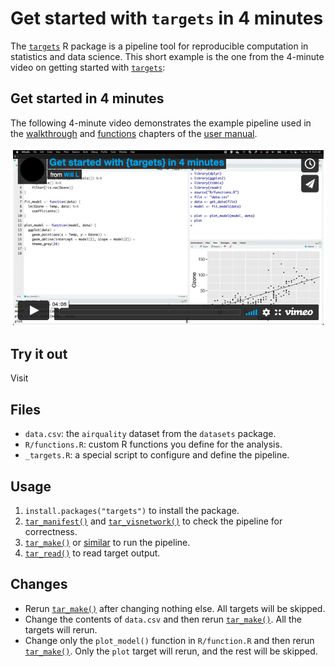 # Get started with `targets` in 4 minutes

The [`targets`](https://docs.ropensci.org/targets/) R package is a pipeline tool for reproducible computation in statistics and data science. This short example is the one from the 4-minute video on getting started with [`targets`](https://docs.ropensci.org/targets/):

## Get started in 4 minutes

The following 4-minute video demonstrates the example pipeline used in
the [walkthrough](https://books.ropensci.org/targets/walkthrough.html)
and [functions](https://books.ropensci.org/targets/functions.html)
chapters of the [user manual](https://books.ropensci.org/targets/).

[![](./images/video.png)](https://vimeo.com/700982360)

## Try it out

Visit 

## Files

* `data.csv`: the `airquality` dataset from the `datasets` package.
* `R/functions.R`: custom R functions you define for the analysis.
* `_targets.R`: a special script to configure and define the pipeline.

## Usage

1. `install.packages("targets")` to install the package.
1. [`tar_manifest()`](https://docs.ropensci.org/targets/reference/tar_manifest.html) and [`tar_visnetwork()`](https://docs.ropensci.org/targets/reference/tar_visnetwork.html) to check the pipeline for correctness.
1. [`tar_make()`](https://docs.ropensci.org/targets/reference/tar_make.html) or [similar](https://docs.ropensci.org/targets/reference/index.html#pipeline) to run the pipeline.
1. [`tar_read()`](https://docs.ropensci.org/targets/reference/tar_read.html) to read target output.

## Changes

* Rerun [`tar_make()`](https://docs.ropensci.org/targets/reference/tar_make.html) after changing nothing else. All targets will be skipped.
* Change the contents of `data.csv` and then rerun [`tar_make()`](https://docs.ropensci.org/targets/reference/tar_make.html). All the targets will rerun.
* Change only the `plot_model()` function in `R/function.R` and then rerun [`tar_make()`](https://docs.ropensci.org/targets/reference/tar_make.html). Only the `plot` target will rerun, and the rest will be skipped.

